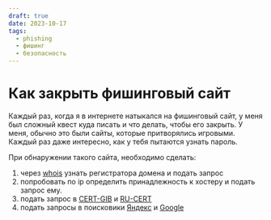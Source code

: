 ```yaml
---
draft: true 
date: 2023-10-17
tags:
  - phishing
  - фишинг
  - безопасность
---
```


# Как закрыть фишинговый сайт

Каждый раз, когда я в интернете натыкался на фишинговый сайт, у меня был сложный квест куда писать и что делать, чтобы его закрыть. У меня, обычно это были сайты, которые притворялись игровыми. Каждый раз даже интересно, как у тебя пытаются узнать пароль.

При обнаружении такого сайта, необходимо сделать:

1.  через [whois](https://whois.ru/) узнать регистратора домена и подать запрос
2.  попробовать по ip определить принадлежность к хостеру и подать запрос ему.
3.  подать запрос в [CERT-GIB](https://www.group-ib.ru/cert.html) и [RU-CERT](https://www.cert.ru/ru/abuse.shtml)
4.  подать запросы в поисковики [Яндекс](https://yandex.ru/support/search/troubleshooting/delspam.html) и [Google](https://safebrowsing.google.com/safebrowsing/report_phish/?hl=en)
